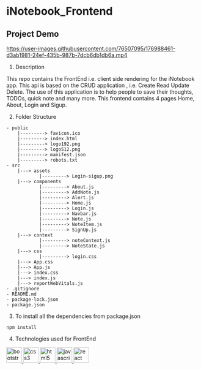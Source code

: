 # iNotebook_Frontend

## Project Demo
https://user-images.githubusercontent.com/76507095/176988461-d3ab1981-24ef-435b-987b-7dcb6db1db6a.mp4

1. Description 

This repo contains the FrontEnd i.e. client side rendering for the iNotebook app. 
This api is based on the CRUD application , i.e. Create Read Update Delete. 
The use of this application is to help people to save their thoughts, TODOs, quick note and many more.
This frontend contains 4 pages Home, About, Login and Sigup.

2. Folder Structure

```
- public
    |---------> favicon.ico
    |---------> index.html
    |---------> logo192.png
    |---------> logo512.png
    |---------> manifest.json
    |---------> robots.txt
- src
    |---> assets
            |---------> Login-sigup.png
    |---> components
            |---------> About.js
            |---------> AddNote.js
            |---------> Alert.js
            |---------> Home.js
            |---------> Login.js
            |---------> Navbar.js
            |---------> Note.js
            |---------> NoteItem.js
            |---------> SignUp.js
    |---> context
            |---------> noteContext.js
            |---------> NoteState.js
    |---> css
            |---------> login.css
    |---> App.css
    |---> App.js
    |---> index.css
    |---> index.js
    |---> reportWebVitals.js
- .gitignore
- README.md
- package-lock.json
- package.json
```

3. To install all the dependencies from package.json

``` npm install ```

4. Technologies used for FrontEnd

<p align="left"> <a href="https://getbootstrap.com" target="_blank" rel="noreferrer"> <img src="https://raw.githubusercontent.com/devicons/devicon/master/icons/bootstrap/bootstrap-plain-wordmark.svg" alt="bootstrap" width="40" height="40"/> </a> <a href="https://www.w3schools.com/css/" target="_blank" rel="noreferrer"> <img src="https://raw.githubusercontent.com/devicons/devicon/master/icons/css3/css3-original-wordmark.svg" alt="css3" width="40" height="40"/> </a> <a href="https://www.w3.org/html/" target="_blank" rel="noreferrer"> <img src="https://raw.githubusercontent.com/devicons/devicon/master/icons/html5/html5-original-wordmark.svg" alt="html5" width="40" height="40"/> </a> <a href="https://developer.mozilla.org/en-US/docs/Web/JavaScript" target="_blank" rel="noreferrer"> <img src="https://raw.githubusercontent.com/devicons/devicon/master/icons/javascript/javascript-original.svg" alt="javascript" width="40" height="40"/> </a> <a href="https://reactjs.org/" target="_blank" rel="noreferrer"> <img src="https://raw.githubusercontent.com/devicons/devicon/master/icons/react/react-original-wordmark.svg" alt="react" width="40" height="40"/> </a> </p>

